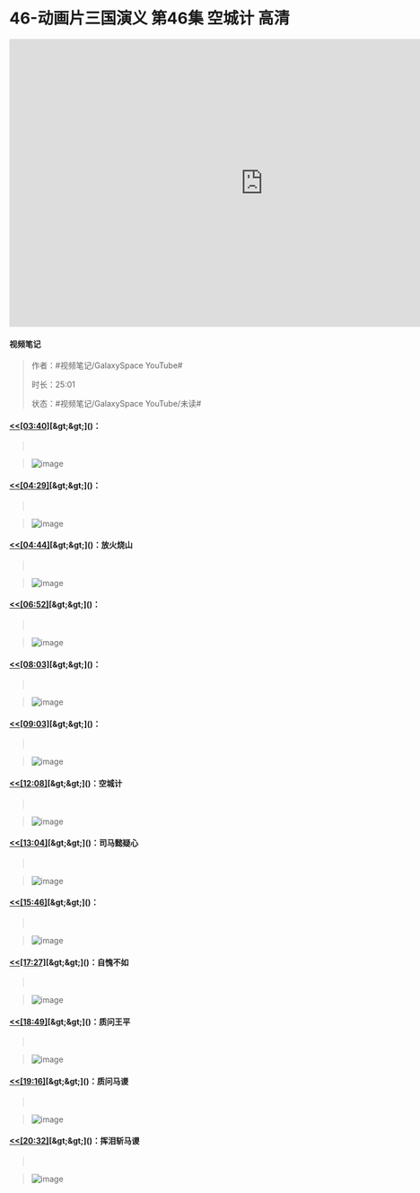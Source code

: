 # 46-动画片三国演义 第46集 空城计 高清

<iframe sandbox="allow-top-navigation-by-user-activation allow-same-origin allow-forms allow-scripts allow-popups" src="https://www.youtube.com/embed/mN6443DWMsU" data-src="" border="0" frameborder="no" framespacing="0" allowfullscreen="true" style="height: 513px; width: 903px; pointer-events: none;"></iframe>

#### <span data-type="text" style="text-shadow: 1px 1px var(--b3-theme-surface-lighter), 2px 2px var(--b3-theme-surface-lighter), 3px 3px var(--b3-theme-surface-lighter), 4px 4px var(--b3-theme-surface-lighter);">视频笔记</span>

> 作者：#视频笔记/GalaxySpace YouTube#​
>
> 时长：25:01
>
> 状态：#视频笔记/GalaxySpace YouTube/未读#​

#### [&lt;&lt;]()​[[03:40]](## "https://www.youtube.com/embed/mN6443DWMsU")​[&gt;&gt;]()：

> ‍

> ​![image](assets/screenshot-20240820090620-gaqtdsw.png)​

#### [&lt;&lt;]()​[[04:29]](## "https://www.youtube.com/embed/mN6443DWMsU")​[&gt;&gt;]()：

> ‍

> ​![image](assets/screenshot-20240820090656-e060efg.png)​

#### [&lt;&lt;]()​[[04:44]](## "https://www.youtube.com/embed/mN6443DWMsU")​[&gt;&gt;]()：放火烧山

> ‍

> ​![image](assets/screenshot-20240820090713-4ba3df8.png)​

#### [&lt;&lt;]()​[[06:52]](## "https://www.youtube.com/embed/mN6443DWMsU")​[&gt;&gt;]()：

> ‍

> ​![image](assets/screenshot-20240820090844-gig07ko.png)​

#### [&lt;&lt;]()​[[08:03]](## "https://www.youtube.com/embed/mN6443DWMsU")​[&gt;&gt;]()：

> ‍

> ​![image](assets/screenshot-20240820090932-n7u6imy.png)​

#### [&lt;&lt;]()​[[09:03]](## "https://www.youtube.com/embed/mN6443DWMsU")​[&gt;&gt;]()：

> ‍

> ​![image](assets/screenshot-20240820091012-xo4kho0.png)​

#### [&lt;&lt;]()​[[12:08]](## "https://www.youtube.com/embed/mN6443DWMsU")​[&gt;&gt;]()：空城计

> ‍

> ​![image](assets/screenshot-20240820091205-3k9eg9k.png)​

#### [&lt;&lt;]()​[[13:04]](## "https://www.youtube.com/embed/mN6443DWMsU")​[&gt;&gt;]()：司马懿疑心

> ‍

> ​![image](assets/screenshot-20240820091329-pjbqi9h.png)​

#### [&lt;&lt;]()​[[15:46]](## "https://www.youtube.com/embed/mN6443DWMsU")​[&gt;&gt;]()：

> ‍

> ​![image](assets/screenshot-20240820091524-m1c2138.png)​

#### [&lt;&lt;]()​[[17:27]](## "https://www.youtube.com/embed/mN6443DWMsU")​[&gt;&gt;]()：自愧不如

> ‍

> ​![image](assets/screenshot-20240820091634-ncszy8l.png)​

#### [&lt;&lt;]()​[[18:49]](## "https://www.youtube.com/embed/mN6443DWMsU")​[&gt;&gt;]()：质问王平

> ‍

> ​![image](assets/screenshot-20240820091738-97knwf8.png)​

#### [&lt;&lt;]()​[[19:16]](## "https://www.youtube.com/embed/mN6443DWMsU")​[&gt;&gt;]()：质问马谡

> ‍

> ​![image](assets/screenshot-20240820091759-1tkfuvc.png)​

#### [&lt;&lt;]()​[[20:32]](## "https://www.youtube.com/embed/mN6443DWMsU")​[&gt;&gt;]()：挥泪斩马谡

> ‍

> ​![image](assets/screenshot-20240820091850-k29o6tk.png)​

‍
